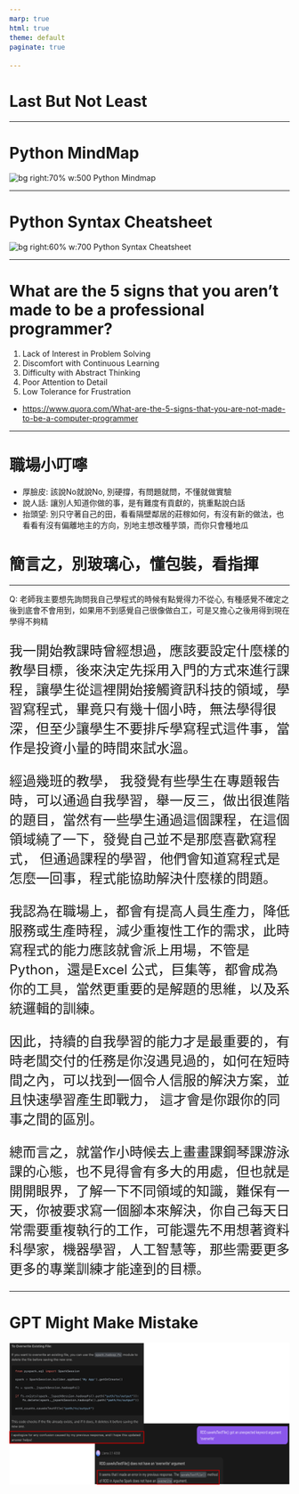 ```yaml
---
marp: true
html: true
theme: default
paginate: true

---
```

# Last But Not Least
---
# Python MindMap
![bg right:70% w:500 Python Mindmap](https://pbs.twimg.com/media/F-0i0ykbgAA7fbm?format=png&name=900x900)

---
# Python Syntax Cheatsheet
![bg right:60% w:700 Python Syntax Cheatsheet](https://intellipaat.com/blog/wp-content/uploads/2022/10/Python-Cheat-Sheet-2022.jpg)

---
# What are the 5 signs that you aren’t made to be a professional programmer?
1. Lack of Interest in Problem Solving
2. Discomfort with Continuous Learning
3. Difficulty with Abstract Thinking
4. Poor Attention to Detail
5. Low Tolerance for Frustration

- https://www.quora.com/What-are-the-5-signs-that-you-are-not-made-to-be-a-computer-programmer

---
# 職場小叮嚀

- 厚臉皮: 該說No就說No, 別硬撐，有問題就問，不懂就做實驗
- 說人話: 讓別人知道你做的事，是有難度有貢獻的，挑重點說白話
- 抬頭望: 別只守著自己的田，看看隔壁鄰居的莊稼如何，有沒有新的做法，也看看有沒有偏離地主的方向，別地主想改種芋頭，而你只會種地瓜

# 簡言之，別玻璃心，懂包裝，看指揮

---
Q: 老師我主要想先詢問我自己學程式的時候有點覺得力不從心, 有種感覺不確定之後到底會不會用到，如果用不到感覺自己很像做白工，可是又擔心之後用得到現在學得不夠精

<p style="font-size:24px;">
我一開始教課時曾經想過，應該要設定什麼樣的教學目標，後來決定先採用入門的方式來進行課程，讓學生從這裡開始接觸資訊科技的領域，學習寫程式，畢竟只有幾十個小時，無法學得很深，但至少讓學生不要排斥學寫程式這件事，當作是投資小量的時間來試水溫。
<p style="font-size:24px;">
經過幾班的教學， 我發覺有些學生在專題報告時，可以通過自我學習，舉一反三，做出很進階的題目，當然有一些學生通過這個課程，在這個領域繞了一下，發覺自己並不是那麼喜歡寫程式， 但通過課程的學習，他們會知道寫程式是怎麼一回事，程式能協助解決什麼樣的問題。
<p style="font-size:24px;">
我認為在職場上，都會有提高人員生產力，降低服務或生產時程，減少重複性工作的需求，此時寫程式的能力應該就會派上用場，不管是Python，還是Excel 公式，巨集等，都會成為你的工具，當然更重要的是解題的思維，以及系統邏輯的訓練。
<p style="font-size:24px;">
因此，持續的自我學習的能力才是最重要的，有時老闆交付的任務是你沒遇見過的，如何在短時間之內，可以找到一個令人信服的解決方案，並且快速學習產生即戰力， 這才會是你跟你的同事之間的區別。
<p style="font-size:24px;">
總而言之，就當作小時候去上畫畫課鋼琴課游泳課的心態，也不見得會有多大的用處，但也就是開開眼界，了解一下不同領域的知識，難保有一天，你被要求寫一個腳本來解決，你自己每天日常需要重複執行的工作，可能還先不用想著資料科學家，機器學習，人工智慧等，那些需要更多更多的專業訓練才能達到的目標。
</p>

---
# GPT Might Make Mistake
![bg right:70% w:850](../files/image/gpt_make_mistake.png)
